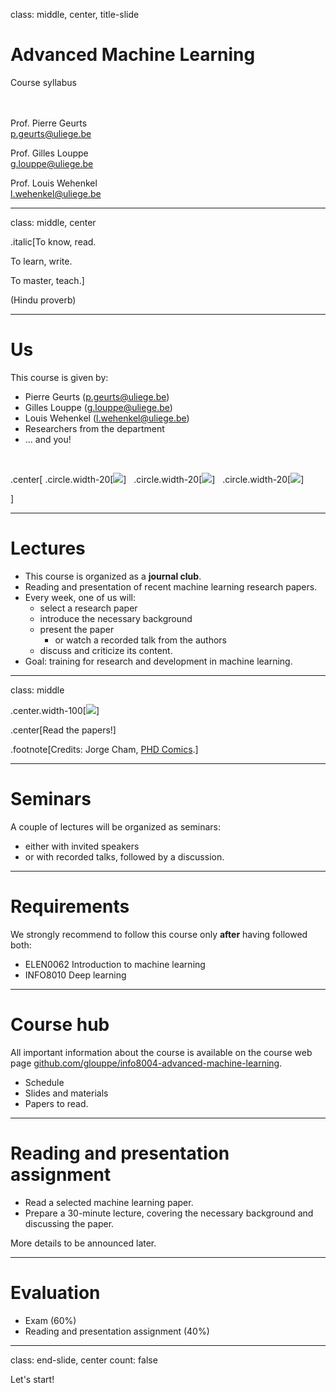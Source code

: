 class: middle, center, title-slide

# Advanced Machine Learning

Course syllabus

<br><br>
Prof. Pierre Geurts<br>
[p.geurts@uliege.be](p.geurts@uliege.be)<br>

Prof. Gilles Louppe<br>
[g.louppe@uliege.be](g.louppe@uliege.be)<br>

Prof. Louis Wehenkel<br>
[l.wehenkel@uliege.be](l.wehenkel@uliege.be)

---

class: middle, center

.italic[To know, read.

To learn, write.

To master, teach.]

(Hindu proverb)

---

# Us

This course is given by:
- Pierre Geurts ([p.geurts@uliege.be](p.geurts@uliege.be))
- Gilles Louppe ([g.louppe@uliege.be](mailto:g.louppe@uliege.be))
- Louis Wehenkel ([l.wehenkel@uliege.be](l.wehenkel@uliege.be))
- Researchers from the department
- ... and you!

<br>

.center[
.circle.width-20[![](figures/outline/pierre.jpg)] &nbsp;
.circle.width-20[![](figures/outline/gilles.jpg)] &nbsp;
.circle.width-20[![](figures/outline/louis.jpg)] 

]

---

# Lectures

- This course is organized as a **journal club**.
- Reading and presentation of recent machine learning research papers.
- Every week, one of us will:
    - select a research paper
    - introduce the necessary background
    - present the paper
      - or watch a recorded talk from the authors
    - discuss and criticize its content.
- Goal: training for research and development in machine learning.

---

class: middle

.center.width-100[![](figures/outline/phd011108s.gif)]

.center[Read the papers!]

.footnote[Credits: Jorge Cham, [PHD Comics](http://phdcomics.com/comics/archive.php?comicid=963).]

---

# Seminars

A couple of lectures will be organized as seminars:
- either with invited speakers
- or with recorded talks, followed by a discussion.

---

# Requirements

We strongly recommend to follow this course only **after** having followed both:

- ELEN0062 Introduction to machine learning
- INFO8010 Deep learning

---

# Course hub

All important information about the course is available on the course web page [github.com/glouppe/info8004-advanced-machine-learning](https://github.com/glouppe/info8004-advanced-machine-learning).
- Schedule
- Slides and materials
- Papers to read.

---

# Reading and presentation assignment

- Read a selected machine learning paper.
- Prepare a 30-minute lecture, covering the necessary background and discussing the paper.

More details to be announced later.

---

# Evaluation

- Exam (60%)
- Reading and presentation assignment (40%)

---

class: end-slide, center
count: false

Let's start!
